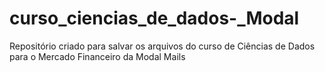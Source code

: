 # curso_ciencias_de_dados-_Modal
Repositório criado para salvar os arquivos do curso de Ciências de Dados  para o Mercado Financeiro da Modal Mails
